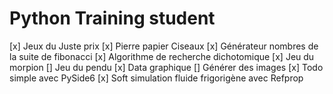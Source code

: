 # Python Training student

[x] Jeux du Juste prix
[x] Pierre papier Ciseaux
[x] Générateur nombres de la suite de fibonacci
[x] Algorithme de recherche dichotomique
[x] Jeu du morpion
[] Jeu du pendu
[x] Data graphique
[] Générer des images
[x] Todo simple avec PySide6
[x] Soft simulation fluide frigorigène avec Refprop

